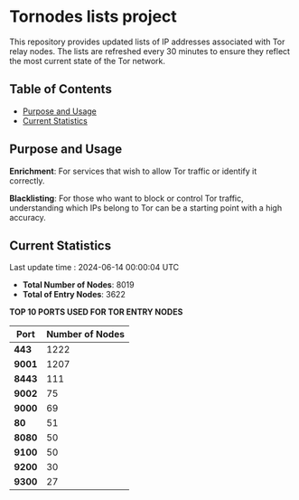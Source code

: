 # Tornodes lists project

This repository provides updated lists of IP addresses associated with Tor relay nodes. The lists are refreshed every 30 minutes to ensure they reflect the most current state of the Tor network.

## Table of Contents

- [Purpose and Usage](#purpose-and-usage)
- [Current Statistics](#current-statistics)


## Purpose and Usage

**Enrichment**: For services that wish to allow Tor traffic or identify it correctly.

**Blacklisting**: For those who want to block or control Tor traffic, understanding which IPs belong to Tor can be a starting point with a high accuracy.

## Current Statistics

Last update time : 2024-06-14 00:00:04 UTC

- **Total Number of Nodes**: 8019
- **Total of Entry Nodes**: 3622

**TOP 10 PORTS USED FOR TOR ENTRY NODES**

| **Port** | **Number of Nodes** |
|------|-----------------|
| **443**   | 1222  |
| **9001**   | 1207  |
| **8443**   | 111  |
| **9002**   | 75  |
| **9000**   | 69  |
| **80**   | 51  |
| **8080**   | 50  |
| **9100**   | 50  |
| **9200**   | 30  |
| **9300**   | 27  |

